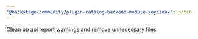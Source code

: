 ```yaml
---
'@backstage-community/plugin-catalog-backend-module-keycloak': patch
---
```


Clean up api report warnings and remove unnecessary files
